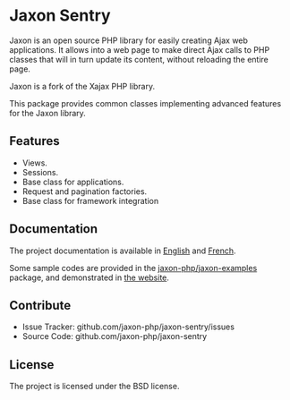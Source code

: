 Jaxon Sentry
============

Jaxon is an open source PHP library for easily creating Ajax web applications.
It allows into a web page to make direct Ajax calls to PHP classes that will in turn update its content, without reloading the entire page.

Jaxon is a fork of the Xajax PHP library.

This package provides common classes implementing advanced features for the Jaxon library.

Features
--------

- Views.
- Sessions.
- Base class for applications.
- Request and pagination factories.
- Base class for framework integration

Documentation
-------------

The project documentation is available in [English](http://www.jaxon-php.org/en/docs/) and [French](http://www.jaxon-php.org/fr/docs/).

Some sample codes are provided in the [jaxon-php/jaxon-examples](https://github.com/jaxon-php/jaxon-examples) package, and demonstrated in [the website](http://www.jaxon-php.org/examples/).

Contribute
----------

- Issue Tracker: github.com/jaxon-php/jaxon-sentry/issues
- Source Code: github.com/jaxon-php/jaxon-sentry

License
-------

The project is licensed under the BSD license.
